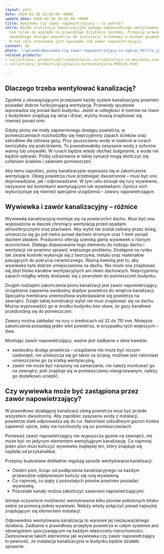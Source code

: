 ```yaml
---
layout: post
date: 2020-02-28 16:02:04 +0000
update_date: 2020-02-28 16:02:04 +0000
title: Wywiewka czy zawór napowietrzający – co wybrać?
intro: Każda instalacja kanalizacyjna wymaga odpowiedniego wentylowana. Jest to konieczne
  nie tylko ze względu na prawidłowe działanie systemu. Przepisy prawne wymagają zapewnienia
  swobodnego dostępu powietrza do instalacji ściekowej w każdym gospodarstwie domowym.
  W tym celu stosowana jest wywiewka lub zawór napowietrzający.
content: dd
photo: "/uploads/Wywiewka-czy-zawór-napowietrzający-co-wybrać_Millto.jpg"
related_products:
- collections/_products/pl/rozdzielacze-co/rozdzielacz-co-mosiezny-nieuzbrojony.html
- collections/_products/pl/glowica-termostatyczna-M30x15.html

---
```

## Dlaczego trzeba wentylować kanalizację?

Zgodnie z obowiązującymi przepisami każdy system kanalizacyjny powinien posiadać dobrze funkcjonującą wentylację. Przewody spustowe wprowadza się ponad dach budynku. Jeżeli w odległości 4 metrów na równi z budynkiem znajdują się okna i drzwi, wyloty muszą znajdować się również ponad nimi.

Gdyby piony nie miały zapewnionego dostępu powietrza, w pomieszczeniach rozchodziłby się nieprzyjemny zapach ścieków oraz szkodliwe dla zdrowia gazy. Przy spuszczaniu wody w toalecie w rurach tworzyłoby się podciśnienie. To powodowałoby zasysanie wody z syfonów wanny lub umywalki. W rurach będzie wtedy słychać bulgotanie, a woda nie będzie spływać. Próby udrażniania w takiej sytuacji mogą skończyć się cofaniem ścieków i zalaniem pomieszczeń.

Aby temu zapobiec, piony kanalizacyjne wyposaża się w zakończenia wentylujące. Obieg powietrza musi przebiegać dwustronnie – musi być ono doprowadzane, jak i odprowadzane. W tym celu stosuje się rury wywiewne, nazywane też kominkami wentylującymi lub wywiewkami. Oprócz nich wykorzystuje się również specjalne urządzenia – zawory napowietrzające.

## **Wywiewka i zawór kanalizacyjny – różnice**

Wywiewkę kanalizacyjną montuje się na powierzchni dachu. Musi być ona wyposażona w daszek chroniący wentylację przed opadami atmosferycznymi oraz ptactwem. Aby wylot nie został zatkany przez śnieg, umieszcza się go pół metra ponad dachem stromym oraz 1 metr ponad dachem płaskim. Producenci oferują szeroką gamę wywiewek o różnym wzornictwie. Dlatego dopasowanie tego elementu do rodzaju dachu i wentylacji nie powinno sprawić większego problemu. Dostępne na rynku tak zwane kominki wykonuje się z tworzywa, metalu oraz materiałów pasujących do pokrycia ceramicznego. Ważną kwestią jest to, aby wywiewka była dobrze umiejscowiona na dachu. Nie może ona znajdować się zbyt blisko kanałów wentylacyjnych ani okien dachowych. Nieprzyjemny zapach mógłby wtedy dostawać się z powrotem do pomieszczeń budynku.

Drugim rodzajem zakończenia pionu kanalizacji jest zawór napowietrzający. Urządzenie zapewnia swobodny dopływ powietrza do wnętrza kanalizacji. Specjalna membrana uniemożliwia wydostawanie się powietrza na zewnątrz. Dzięki takiej konstrukcji wylot nie musi znajdować się na dachu. Można wyprowadzić go w środku budynku bez obaw, że gazy kanałowe przedostaną się do pomieszczeń.

Zawory można zakładać na rury o średnicach od 32 do 110 mm. Mniejsze zakończenia posiadają jeden wlot powietrza, w przypadku tych większych – dwa.

Montując zawór napowietrzający, ważne jest zadbanie o dwie kwestie:

* swobodny dostęp powietrza – urządzenie nie może być niczym zasłonięte, nie umieszcza się go także za ścianą; możliwe jest natomiast umieszczenie go za kratką wentylacyjną,
* zawór nie może być narażony na zamarzanie; nie należy montować go na zewnątrz; jeśli znajduje się w pomieszczeniu nieogrzewanym, należy go dodatkowo ocieplić.

## **Czy wywiewka może być zastąpiona przez zawór napowietrzający?**

W prawidłowo działającej kanalizacji obieg powietrza musi być przede wszystkim dwustronny. Aby zapobiec zasysaniu wody z instalacji, powietrze stale odprowadza się do rur. Natomiast szkodliwym gazom trzeba zapewnić ujście, żeby nie rozchodziły się po pomieszczeniach.

Ponieważ zawór napowietrzający nie wypuszcza gazów na zewnątrz, nie może być on jedynym elementem wentylującym kanalizację. Co najmniej jeden pion musi kończyć wywiewka (najlepiej ten, który znajduje się najdalej od przykanalika).

Przepisy budowlane dokładnie regulują sposób wentylowania kanalizacji:

* Ostatni pion, licząc od podłączenia kanalizacyjnego na każdym przewodzie odpływowym kończy się rurą wywiewną.
* Co najmniej, co piąty z pozostałych pionów powinien posiadać wywiewkę.
* Pozostałe kanały można zakończyć zaworami napowietrzającymi.

Istnieje oczywiście możliwość wentylowania kilku pionów położonych blisko siebie za pomocą jednej wywiewki. Należy wtedy połączyć ponad najwyżej znajdującym się elementem instalacji.

Odpowiednio wentylowana kanalizacja to warunek jej niezauważalnego działania. Zadbanie o prawidłowy przepływ powietrza w całym systemie jest obowiązkiem spoczywającym na każdym właścicielu nieruchomości. Zastosowanie takich elementów jak wywiewka czy zawór napowietrzający to pewność, że instalacja kanalizacyjna w budynku będzie działała sprawnie.